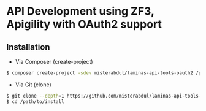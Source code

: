# API Development using ZF3, Apigility with OAuth2 support

## Installation

- Via Composer (create-project)

```sh
$ composer create-project -sdev misterabdul/laminas-api-tools-oauth2 /path/to/install
```

- Via Git (clone)

```sh
$ git clone --depth=1 https://github.com/misterabdul/laminas-api-tools-oauth2 /path/to/install
$ cd /path/to/install
```
